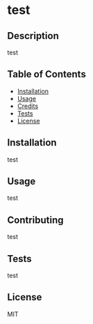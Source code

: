  
  # test
  
  ## Description
  test
  
  ## Table of Contents
  - [Installation](#installation)
  - [Usage](#usage)
  - [Credits](#credits)
  - [Tests](#tests)
  - [License](#license)
  
  ## Installation
  test
  
  ## Usage
  test
  
  ## Contributing
  test
  
  ## Tests
  test
  
  ## License
  MIT
      